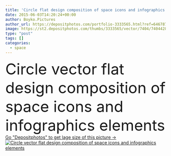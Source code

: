 ```yaml
---
title: 'Circle flat design composition of space icons and infographics elements'
date: 2015-06-03T14:20:24+00:00
author: Boyko.Pictures
author_url: https://depositphotos.com/portfolio-3333565.html?ref=64678756
image: https://st2.depositphotos.com/thumbs/3333565/vector/7404/74044289/api_thumb_450.jpg?forcejpeg=true
type: "post"
tags: []
categories: 
  - space
---
```

<div aling="center">
            <font size="60"> Circle vector flat design composition of space icons and infographics elements</font>   
</div>
<div>
    <a href='https://depositphotos.com/74044289/stock-illustration-circle-flat-design-composition-of.html?ref=64678756' target=_blank > Go "Depositphotos" to get lage size of this picture ->
        <img href='https://depositphotos.com/74044289/stock-illustration-circle-flat-design-composition-of.html?ref=64678756' src='https://st2.depositphotos.com/3333565/7404/v/950/depositphotos_74044289-stock-illustration-circle-flat-design-composition-of.jpg?forcejpeg=true' alt='Circle vector flat design composition of space icons and infographics elements' >
    </a>
</div>
